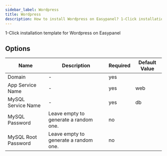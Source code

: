 ```yaml
---
sidebar_label: Wordpress
title: Wordpress
description: How to install Wordpress on Easypanel? 1-Click installation template for Wordpress on Easypanel
---
```

<!-- generated -->
1-Click installation template for Wordpress on Easypanel

## Options

Name | Description | Required | Default Value
-|-|-|-
Domain | - | yes | 
App Service Name | - | yes | web
MySQL Service Name | - | yes | db
MySQL Password | Leave empty to generate a random one. | no | 
MySQL Root Password | Leave empty to generate a random one. | no | 
